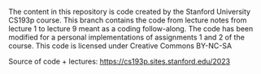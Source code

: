 The content in this repository is code created by the Stanford University CS193p course. This branch contains the code from lecture notes from lecture 1 to lecture 9 meant as a coding follow-along. The code has been modified for a personal implementations of assignments 1 and 2 of the course. This code is licensed under Creative Commons BY-NC-SA

Source of code + lectures: https://cs193p.sites.stanford.edu/2023
